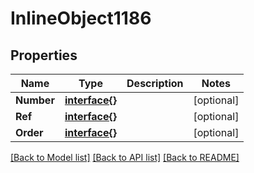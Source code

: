 # InlineObject1186

## Properties

Name | Type | Description | Notes
------------ | ------------- | ------------- | -------------
**Number** | [**interface{}**](.md) |  | [optional] 
**Ref** | [**interface{}**](.md) |  | [optional] 
**Order** | [**interface{}**](.md) |  | [optional] 

[[Back to Model list]](../README.md#documentation-for-models) [[Back to API list]](../README.md#documentation-for-api-endpoints) [[Back to README]](../README.md)


